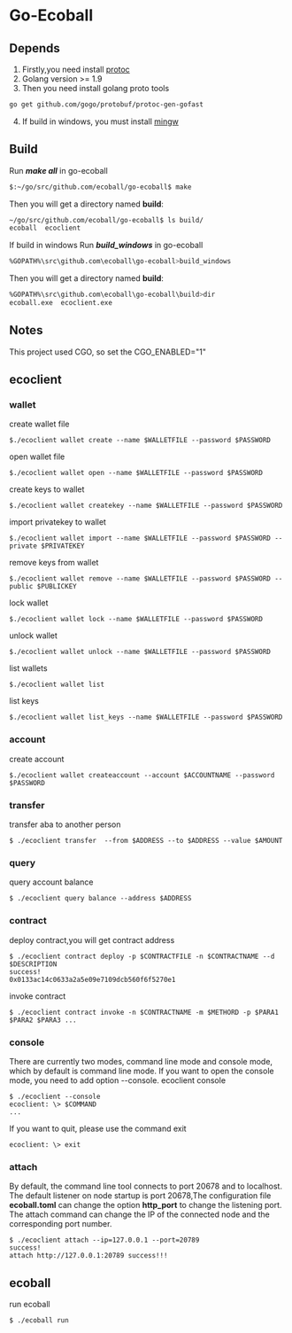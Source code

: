 Go-Ecoball
========

## Depends
1. Firstly,you need install [protoc](https://github.com/google/protobuf/blob/master/src/README.md) 
2. Golang version >= 1.9
3. Then you need install golang proto tools
```bash
go get github.com/gogo/protobuf/protoc-gen-gofast
```
4. If build in windows, you must install [mingw](http://www.mingw.org/)

## Build
Run ***make all*** in go-ecoball
```bash
$:~/go/src/github.com/ecoball/go-ecoball$ make
```
Then you will get a directory named **build**:
```bash
~/go/src/github.com/ecoball/go-ecoball$ ls build/
ecoball  ecoclient
```
If build in windows
Run ***build_windows*** in go-ecoball
```bash
%GOPATH%\src\github.com\ecoball\go-ecoball>build_windows
```
Then you will get a directory named **build**:
```bash
%GOPATH%\src\github.com\ecoball\go-ecoball\build>dir
ecoball.exe  ecoclient.exe
```

## Notes
This project used CGO, so set the CGO_ENABLED="1"

## ecoclient
### wallet
create wallet file
```
$./ecoclient wallet create --name $WALLETFILE --password $PASSWORD
```
open wallet file
```
$./ecoclient wallet open --name $WALLETFILE --password $PASSWORD
```
create keys to wallet
```
$./ecoclient wallet createkey --name $WALLETFILE --password $PASSWORD
```
import privatekey to wallet
```
$./ecoclient wallet import --name $WALLETFILE --password $PASSWORD --private $PRIVATEKEY
```
remove keys from wallet
```
$./ecoclient wallet remove --name $WALLETFILE --password $PASSWORD --public $PUBLICKEY
```
lock wallet
```
$./ecoclient wallet lock --name $WALLETFILE --password $PASSWORD
```
unlock wallet
```
$./ecoclient wallet unlock --name $WALLETFILE --password $PASSWORD
```
list wallets
```
$./ecoclient wallet list
```
list keys
```
$./ecoclient wallet list_keys --name $WALLETFILE --password $PASSWORD
```
### account
create account
```
$./ecoclient wallet createaccount --account $ACCOUNTNAME --password $PASSWORD
```
### transfer
transfer aba  to another person
```
$ ./ecoclient transfer  --from $ADDRESS --to $ADDRESS --value $AMOUNT
```
### query
query account balance
```
$ ./ecoclient query balance --address $ADDRESS
```
### contract
deploy contract,you will get contract address
```
$ ./ecoclient contract deploy -p $CONTRACTFILE -n $CONTRACTNAME --d $DESCRIPTION
success!
0x0133ac14c0633a2a5e09e7109dcb560f6f5270e1
```

invoke contract
```
$ ./ecoclient contract invoke -n $CONTRACTNAME -m $METHORD -p $PARA1 $PARA2 $PARA3 ...
```
### console
There are currently two modes, command line mode and console mode, which by default is command line mode.
If you want to open the console mode, you need to add option --console.
ecoclient console
```
$ ./ecoclient --console
ecoclient: \> $COMMAND
...
```
If you want to quit, please use the command exit
```
ecoclient: \> exit
```

### attach
By default, the command line tool connects to port 20678 and to localhost.
The default listener on node startup is port 20678,The configuration file **ecoball.toml** can change the option **http_port** to change the listening port.
The attach command can change the IP of the connected node and the corresponding port number.
```
$ ./ecoclient attach --ip=127.0.0.1 --port=20789
success!
attach http://127.0.0.1:20789 success!!!
```

## ecoball
run ecoball

```
$ ./ecoball run
```

